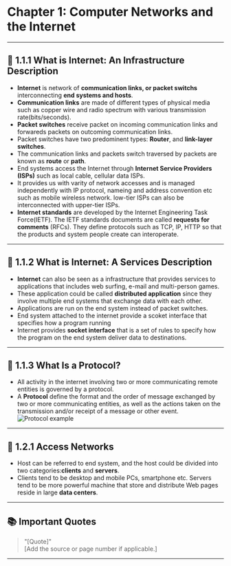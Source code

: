 # Chapter 1: Computer Networks and the Internet

---

## 🔑 1.1.1 What is Internet: An Infrastructure Description
- **Internet** is network of **communication links, or packet switchs** interconnecting **end systems **and** hosts**.
- **Communication links** are made of different types of physical media such as copper wire and radio spectrum with various transmission rate(bits/seconds).
- **Packet switches** receive packet on incoming communication links and forwareds packets on outcoming communication links.
- Packet switches have two predominent types: **Router**, and **link-layer switches**.
- The communication links and packets switch traversed by packets are known as **route** or **path**.
- End systems access the Internet through **Internet Service Providers (ISPs)** such as local cable, cellular data ISPs.
- It provides us with varity of network accesses and is managed independently with IP protocol, nameing and address convention etc such as mobile wireless network. low-tier ISPs can also be interconnected with upper-tier ISPs.
- **Internet standards** are developed by the Internet Engineering Task Force(IETF). The IETF standards documents are called **requests for comments** (RFCs). They define  protocols such as TCP, IP, HTTP so that the products and system people create can interoperate. 
---
## 🔑 1.1.2 What is Internet: A Services Description
- **Internet** can also be seen as a infrastructure that provides services to applications that includes web surfing, e-mail and multi-person games.
- These application could be called **distributed application** since they involve multiple end systems that exchange data with each other.
- Applications are run on the end system instead of packet switches.
- End system attached to the internet provide a scoket interface that specifies how a program running
- Internet provides **socket interface** that is a set of rules to specify how the program on the end system deliver data to destinations.
---
## 🔑 1.1.3 What Is a Protocol?
- All activity in the internet involving two or more communicating remote entities is governed by a protocol. 
- A **Protocol** define the format and the order of message exchanged by two or more communicating entities, as well as the actions taken on the transmission and/or receipt of a message or other event.
![Protocol example](https://github.com/user-attachments/assets/69da8542-6a12-4cbc-b74e-e2d582c87a70?width=200)
---
## 🔑 1.2.1 Access Networks
- Host can be referred to end system, and the host could be divided into two categories:**clients** and **servers**.
- Clients tend to be desktop and mobile PCs, smartphone etc. Servers tend to be more powerful machine that store and distribute Web pages reside in large **data centers**.   
---

## 📚 Important Quotes
> "[Quote]"  
[Add the source or page number if applicable.]

---

